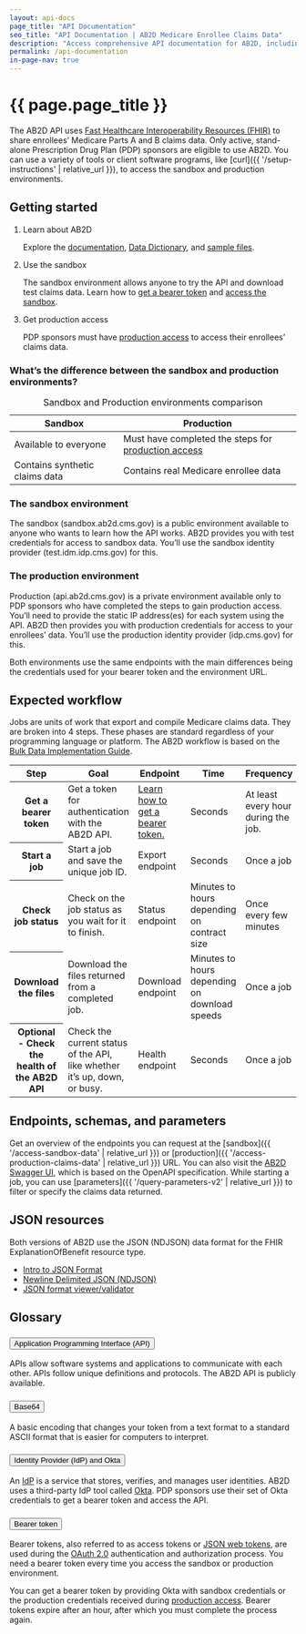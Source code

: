 ```yaml
---
layout: api-docs
page_title: "API Documentation"
seo_title: "API Documentation | AB2D Medicare Enrollee Claims Data"
description: "Access comprehensive API documentation for AB2D, including instructions on how to access sandbox and production claims data."
permalink: /api-documentation
in-page-nav: true
---
```


# {{ page.page_title }}

The AB2D API uses [Fast Healthcare Interoperability Resources (FHIR)](https://hl7.org/fhir/R4/overview.html) to share enrollees’ Medicare Parts A and B claims data. Only active, stand-alone Prescription Drug Plan (PDP) sponsors are eligible to use AB2D. You can use a variety of tools or client software programs, like [curl]({{ '/setup-instructions' | relative_url }}), to access the sandbox and production environments.

## Getting started

<ol class="usa-process-list margin-top-1">
  <li class="usa-process-list__item">
    <p class="usa-process-list__heading">Learn about AB2D</p>
    <p>
      Explore the <a href="{{ '/api-documentation#what-s-the-difference-between-the-sandbox-and-production-environments' | relative_url }}">documentation</a>, <a href="{{ '/ab2d-data#data-dictionary' | relative_url }}">Data Dictionary</a>, and <a href="{{ '/ab2d-data#sample-files' | relative_url }}">sample files</a>.
    </p>
  </li>
  <li class="usa-process-list__item">
    <p class="usa-process-list__heading">Use the sandbox</p>
    <p>
      The sandbox environment allows anyone to try the API and download test claims data. Learn how to <a href="{{ '/get-a-bearer-token' | relative_url }}">get a bearer token</a> and <a href="{{ '/access-sandbox-data' | relative_url }}">access the sandbox</a>.  
    </p>
  </li>
  <li class="usa-process-list__item">
    <p class="usa-process-list__heading">Get production access</p>
    <p>
      PDP sponsors must have <a href="{{ '/production-access' | relative_url }}">production access</a> to access their enrollees’ claims data. 
    </p>
  </li>
</ol>

### What’s the difference between the sandbox and production environments?

<table class="usa-table usa-table--borderless">
  <caption class="usa-sr-only">Sandbox and Production environments comparison</caption>
  <thead>
    <tr>
      <th scope="col">Sandbox</th>
      <th scope="col">Production</th>
    </tr>
  </thead>
  <tbody>
    <tr>
      <td>Available to everyone</td>
      <td>Must have completed the steps for <a href="{{ '/production-access' | relative_url }}">production access</a></td>
    </tr>
    <tr>
      <td>Contains synthetic claims data</td>
      <td>Contains real Medicare enrollee data</td>
    </tr>
  </tbody>
</table>

### The sandbox environment

The sandbox (sandbox.ab2d.cms.gov) is a public environment available to anyone who wants to learn how the API works. AB2D provides you with test credentials for access to sandbox data. You’ll use the sandbox identity provider (test.idm.idp.cms.gov) for this.

### The production environment 

Production (api.ab2d.cms.gov) is a private environment available only to PDP sponsors who have completed the steps to gain production access. You’ll need to provide the static IP address(es) for each system using the API. AB2D then provides you with production credentials for access to your enrollees’ data. You’ll use the production identity provider (idp.cms.gov) for this. 

Both environments use the same endpoints with the main differences being the credentials used for your bearer token and the environment URL. 


## Expected workflow
Jobs are units of work that export and compile Medicare claims data. They are broken into 4 steps. These phases are standard regardless of your programming language or platform. The AB2D workflow is based on the [Bulk Data Implementation Guide](https://hl7.org/fhir/uv/bulkdata/).

  <table class="usa-table usa-table--stacked usa-table--borderless">
    <thead>
      <tr>
        <th scope="col">Step</th>
        <th scope="col">Goal</th>
        <th scope="col">Endpoint</th>
        <th scope="col">Time</th>
        <th scope="col">Frequency</th>
      </tr>
    </thead>
    <tbody>
      <tr>
        <th data-label="Step" scope="row">
          Get a bearer token
        </th>
        <td data-label="Goal">
          Get a token for authentication with the AB2D API.	
        </td>
        <td data-label="Endpoint">
          <a href="{{ '/get-a-bearer-token' | relative_url }}">Learn how to get a bearer token.</a>
        </td>
        <td data-label="Time">
          Seconds
        </td>
        <td data-label="Frequency">
          At least every hour during the job.
        </td>
      </tr>
      <tr>
        <th data-label="Step" scope="row">
          Start a job	
        </th>
        <td data-label="Goal">
          Start a job and save the unique job ID.	
        </td>
        <td data-label="Endpoint">
          Export endpoint	
        </td>
        <td data-label="Time">
          Seconds
        </td>
        <td data-label="Frequency">
          Once a job
        </td>
      </tr>
      <tr>
        <th data-label="Step" scope="row">
          Check job status
        </th>
        <td data-label="Goal">
          Check on the job status as you wait for it to finish.		
        </td>
        <td data-label="Endpoint">
          Status endpoint
        </td>
        <td data-label="Time">
          Minutes to hours depending on contract size
        </td>
        <td data-label="Frequency">
          Once every few minutes
        </td>
      </tr>
      <tr>
        <th data-label="Step" scope="row">
          Download the files	
        </th>
        <td data-label="Goal">
          Download the files returned from a completed job.
        </td>
        <td data-label="Endpoint">
          Download endpoint
        </td>
        <td data-label="Time">
          Minutes to hours depending on download speeds
        </td>
        <td data-label="Frequency">
          Once a job
        </td>
      </tr>
      <tr>
        <th data-label="Step" scope="row">
          Optional - Check the health of the AB2D API
        </th>
        <td data-label="Goal">
          Check the current status of the API, like whether it’s up, down, or busy.
        </td>
        <td data-label="Endpoint">
          Health endpoint
        </td>
        <td data-label="Time">
          Seconds
        </td>
        <td data-label="Frequency">
          Once a job
        </td>
      </tr>
    </tbody>
  </table>

## Endpoints, schemas, and parameters

Get an overview of the endpoints you can request at the [sandbox]({{ '/access-sandbox-data' | relative_url }}) or [production]({{ '/access-production-claims-data' | relative_url }}) URL. You can also visit the [AB2D Swagger UI](https://sandbox.ab2d.cms.gov/swagger-ui/index.html?urls.primaryName=V2%20-%20FHIR%20R4), which is based on the OpenAPI specification. While starting a job, you can use [parameters]({{ '/query-parameters-v2' | relative_url }}) to filter or specify the claims data returned. 

## JSON resources

Both versions of AB2D use the JSON (NDJSON) data format for the FHIR ExplanationOfBenefit resource type.

- [Intro to JSON Format](http://json.org/)
- [Newline Delimited JSON (NDJSON)](https://github.com/ndjson/ndjson-spec)
- [JSON format viewer/validator](https://jsonlint.com/)

## Glossary 

<div class="padding-top-4 usa-accordion usa-accordion--multiselectable" data-allow-multiple>
  <h3 class="usa-accordion__heading">
    <button
      type="button"
      class="usa-accordion__button"
      aria-expanded="true"
      aria-controls="m-a1"
    >
    Application Programming Interface (API)
    </button>
  </h3>
  <div id="m-a1" class="usa-accordion__content usa-prose">
    <p>
      APIs allow software systems and applications to communicate with each other. APIs follow unique definitions and protocols. The AB2D API is publicly available.
    </p>
  </div>
    <h3 class="usa-accordion__heading">
    <button
      type="button"
      class="usa-accordion__button"
      aria-expanded="false"
      aria-controls="m-a2"
    >
    Base64
    </button>
  </h3>
  <div id="m-a2" class="usa-accordion__content usa-prose">
    <p>
    A basic encoding that changes your token from a text format to a standard ASCII format that is easier for computers to interpret.
    </p>
  </div>
    <h3 class="usa-accordion__heading">
    <button
      type="button"
      class="usa-accordion__button"
      aria-expanded="false"
      aria-controls="m-a3"
    >
    Identity Provider (IdP) and Okta
    </button>
  </h3>
  <div id="m-a3" class="usa-accordion__content usa-prose">
    <p>
    An <a href="https://www.okta.com/identity-101/why-your-company-needs-an-identity-provider/" target="_blank" rel="noopener">IdP</a> is a service that stores, verifies, and manages user identities. AB2D uses a third-party IdP tool called <a href="https://support.okta.com/help/s/article/What-is-Okta?language=en_US" target="_blank" rel="noopener">Okta</a>. PDP sponsors use their set of Okta credentials to get a bearer token and access the API.
    </p>
  </div>
    <h3 class="usa-accordion__heading">
    <button
      type="button"
      class="usa-accordion__button"
      aria-expanded="false"
      aria-controls="m-a4"
    >
    Bearer token
    </button>
  </h3>
  <div id="m-a4" class="usa-accordion__content usa-prose">
    <p>
      Bearer tokens, also referred to as access tokens or <a href="https://jwt.io/introduction/" target="_blank" rel="noopener">JSON web tokens</a>, are used during the <a href="https://oauth.net/2/" target="_blank" rel="noopener">OAuth 2.0</a> authentication and authorization process. You need a bearer token every time you access the sandbox or production environment.
    </p>
    <p>
      You can get a bearer token by providing Okta with sandbox credentials or the production credentials received during <a href="{{ '/production-access' | relative_url }}">production access</a>. Bearer tokens expire after an hour, after which you must complete the process again.
    </p>
  </div>
</div>